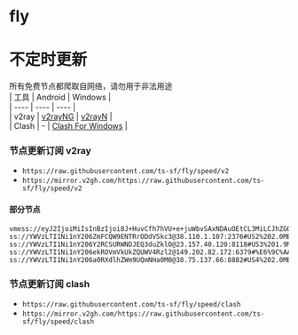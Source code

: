 # fly
# 不定时更新
所有免费节点都爬取自网络，请勿用于非法用途  
|  工具  | Android  | Windows  |  
|  ----  | ----   | ----  |  
| v2ray  | [v2rayNG](https://github.com/2dust/v2rayNG/releases) | [v2rayN](https://github.com/2dust/v2rayN/releases) |  
| Clash  | - | [Clash For Windows](https://github.com/2dust/clashN/releases) | 
  
### 节点更新订阅  v2ray
- `https://raw.githubusercontent.com/ts-sf/fly/speed/v2`  
- `https://mirror.v2gh.com/https://raw.githubusercontent.com/ts-sf/fly/speed/v2`  

#### 部分节点  
``` 
vmess://eyJ2IjoiMiIsInBzIjoi8J+HuvCfh7hVU+e+juWbvSAxNDAuOEtCL3MiLCJhZGQiOiIxNzIuNjcuMTMwLjE0MCIsInBvcnQiOiIyMDgyIiwiaWQiOiIxMTJhYzM2Zi0zZjUzLTRlMjYtODM3MS1kMjVjMDI4ZTFiOWEiLCJhaWQiOiIwIiwic2N5IjoiYXV0byIsIm5ldCI6IndzIiwidHlwZSI6IiIsImhvc3QiOiJzMWMudjIudjAwMXNzcy54eXoiLCJwYXRoIjoiLyIsInRscyI6IiIsInNuaSI6IiIsInRlc3RfbmFtZSI6IlVT576O5Zu9In0=
ss://YWVzLTI1Ni1nY206ZmFCQW9ENTRrODdVSkc3@38.110.1.107:2376#US2%202.0MB%2Fs
ss://YWVzLTI1Ni1nY206Y2RCSURWNDJEQ3duZklO@23.157.40.120:8118#US3%201.9MB%2Fs
ss://YWVzLTI1Ni1nY206ekROVmVkUkZQUWV4Rzl2@149.202.82.172:6379#%E6%9C%AA%E7%9F%A53%201.8MB%2Fs
ss://YWVzLTI1Ni1nY206a0RXdlhZWm9UQmNHa0M0@38.75.137.66:8882#US4%202.0MB%2Fs
```
### 节点更新订阅  clash
- `https://raw.githubusercontent.com/ts-sf/fly/speed/clash`  
- `https://mirror.v2gh.com/https://raw.githubusercontent.com/ts-sf/fly/speed/clash`  


